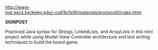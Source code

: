 http://www-inst.eecs.berkeley.edu/~cs61b/fa19/materials/proj/proj0/index.html

**SIGNPOST**





Practiced Java syntax for Strings, LinkedLists, and ArrayLists in this mini project while using Model-View-Controller architecture and test writing techniques to build the board game.
